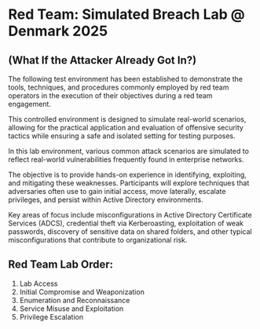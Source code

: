 # Red Team: Simulated Breach Lab @ Denmark 2025
## (What If the Attacker Already Got In?) 

The following test environment has been established to demonstrate the tools, techniques, and procedures commonly employed by red team operators in the execution of their objectives during a red team engagement.

This controlled environment is designed to simulate real-world scenarios, allowing for the practical application and evaluation of offensive security tactics while ensuring a safe and isolated setting for testing purposes.

In this lab environment, various common attack scenarios are simulated to reflect real-world vulnerabilities frequently found in enterprise networks.

The objective is to provide hands-on experience in identifying, exploiting, and mitigating these weaknesses. Participants will explore techniques that adversaries often use to gain initial access, move laterally, escalate privileges, and persist within Active Directory environments.

Key areas of focus include misconfigurations in Active Directory Certificate Services (ADCS), credential theft via Kerberoasting, exploitation of weak passwords, discovery of sensitive data on shared folders, and other typical misconfigurations that contribute to organizational risk.

## Red Team Lab Order:
1. Lab Access 
2. Initial Compromise and Weaponization 
3. Enumeration and Reconnaissance
4. Service Misuse and Exploitation       
5. Privilege Escalation
